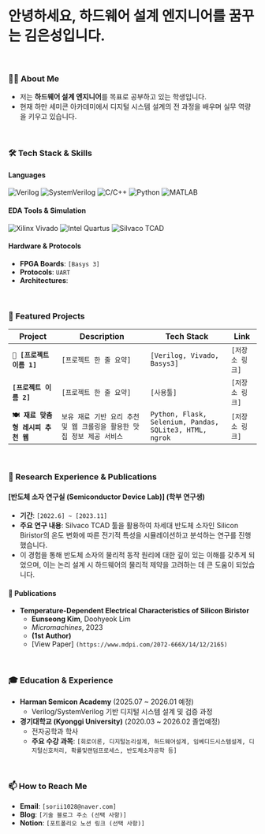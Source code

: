 # 안녕하세요, 하드웨어 설계 엔지니어를 꿈꾸는 김은성입니다.

<br>

### 👨‍💻 About Me
- 저는 **하드웨어 설계 엔지니어**를 목표로 공부하고 있는 학생입니다.
- 현재 하만 세미콘 아카데미에서 디지털 시스템 설계의 전 과정을 배우며 실무 역량을 키우고 있습니다.

<br>

### 🛠️ Tech Stack & Skills
#### Languages
![Verilog](https://img.shields.io/badge/Verilog-1E90FF?style=for-the-badge&logo=verilog&logoColor=white)
![SystemVerilog](https://img.shields.io/badge/SystemVerilog-8A2BE2?style=for-the-badge)
![C/C++](https://img.shields.io/badge/C++-00599C?style=for-the-badge&logo=cplusplus&logoColor=white)
![Python](https://img.shields.io/badge/Python-3776AB?style=for-the-badge&logo=python&logoColor=white)
![MATLAB](https://img.shields.io/badge/MATLAB_(Basic)-0076A8?style=for-the-badge&logo=mathworks&logoColor=white)

#### EDA Tools & Simulation
![Xilinx Vivado](https://img.shields.io/badge/Vivado-D95319?style=for-the-badge&logo=xilinx&logoColor=white)
![Intel Quartus](https://img.shields.io/badge/Quartus-0071C5?style=for-the-badge&logo=intel&logoColor=white)
![Silvaco TCAD](https://img.shields.io/badge/Silvaco%20TCAD-D42E16?style=for-the-badge)


#### Hardware & Protocols
- **FPGA Boards**: `[Basys 3]`
- **Protocols**: `UART`
- **Architectures**: 
<br>

### 🚀 Featured Projects
| Project | Description | Tech Stack | Link |
|---|---|---|---|
| **`🤖 [프로젝트 이름 1]`** | `[프로젝트 한 줄 요약]` | `[Verilog, Vivado, Basys3]` | `[저장소 링크]` |
| **`[프로젝트 이름 2]`** | `[프로젝트 한 줄 요약]` | `[사용툴]` | `[저장소 링크]` |
| **`🍽️ 재료 맞춤형 레시피 추천 웹`** | `보유 재료 기반 요리 추천 및 웹 크롤링을 활용한 맛집 정보 제공 서비스` | `Python, Flask, Selenium, Pandas, SQLite3, HTML, ngrok` | `[저장소 링크]` |

<br>

### 🔬 Research Experience & Publications
#### [반도체 소자 연구실 (Semiconductor Device Lab)] (학부 연구생)
- **기간**: `[2022.6] ~ [2023.11]`
- **주요 연구 내용**: Silvaco TCAD 툴을 활용하여 차세대 반도체 소자인 Silicon Biristor의 온도 변화에 따른 전기적 특성을 시뮬레이션하고 분석하는 연구를 진행했습니다.
- 이 경험을 통해 반도체 소자의 물리적 동작 원리에 대한 깊이 있는 이해를 갖추게 되었으며, 이는 논리 설계 시 하드웨어의 물리적 제약을 고려하는 데 큰 도움이 되었습니다.



#### 📝 Publications
- **Temperature-Dependent Electrical Characteristics of Silicon Biristor**
  - **Eunseong Kim**, Doohyeok Lim
  - *Micromachines*, 2023
  - **(1st Author)**
  - [View Paper] `(https://www.mdpi.com/2072-666X/14/12/2165)`

<br>

### 🎓 Education & Experience
- **Harman Semicon Academy** (2025.07 ~ 2026.01 예정)
  - Verilog/SystemVerilog 기반 디지털 시스템 설계 및 검증 과정
- **경기대학교 (Kyonggi University)** (2020.03 ~ 2026.02 졸업예정)
  - 전자공학과 학사
  - **주요 수강 과목**: `[회로이론, 디지털논리설계, 하드웨어설계, 임베디드시스템설계,
                          디지털신호처리, 확률및랜덤프로세스, 반도체소자공학 등]`
<br>

### 📫 How to Reach Me
- **Email**: `[sorii1028@naver.com]`
- **Blog**: `[기술 블로그 주소 (선택 사항)]`
- **Notion**: `[포트폴리오 노션 링크 (선택 사항)]`
